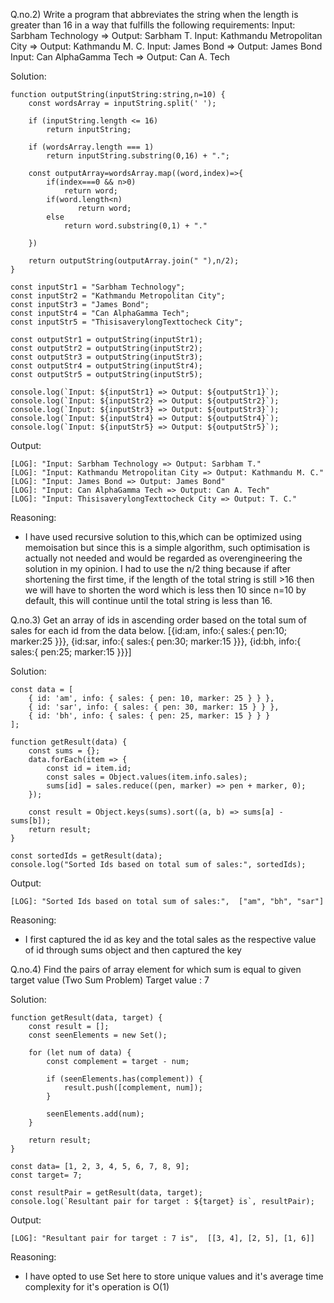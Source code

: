Q.no.2)  Write a program that abbreviates the string when the length is greater than
16 in a way that fulfills the following requirements:
Input: Sarbham Technology => Output: Sarbham T.
Input: Kathmandu Metropolitan City => Output: Kathmandu M. C.
Input: James Bond => Output: James Bond
Input: Can AlphaGamma Tech => Output: Can A. Tech

Solution: 

```
function outputString(inputString:string,n=10) {
    const wordsArray = inputString.split(' ');

    if (inputString.length <= 16) 
        return inputString;
    
    if (wordsArray.length === 1) 
        return inputString.substring(0,16) + ".";
    
    const outputArray=wordsArray.map((word,index)=>{
        if(index===0 && n>0)
            return word; 
        if(word.length<n)
               return word;
        else
            return word.substring(0,1) + "."

    })

    return outputString(outputArray.join(" "),n/2);
}

const inputStr1 = "Sarbham Technology";
const inputStr2 = "Kathmandu Metropolitan City";
const inputStr3 = "James Bond";
const inputStr4 = "Can AlphaGamma Tech";
const inputStr5 = "ThisisaverylongTexttocheck City";

const outputStr1 = outputString(inputStr1);
const outputStr2 = outputString(inputStr2);
const outputStr3 = outputString(inputStr3);
const outputStr4 = outputString(inputStr4);
const outputStr5 = outputString(inputStr5);

console.log(`Input: ${inputStr1} => Output: ${outputStr1}`);
console.log(`Input: ${inputStr2} => Output: ${outputStr2}`);
console.log(`Input: ${inputStr3} => Output: ${outputStr3}`);
console.log(`Input: ${inputStr4} => Output: ${outputStr4}`);
console.log(`Input: ${inputStr5} => Output: ${outputStr5}`);
```

Output: 
```
[LOG]: "Input: Sarbham Technology => Output: Sarbham T." 
[LOG]: "Input: Kathmandu Metropolitan City => Output: Kathmandu M. C." 
[LOG]: "Input: James Bond => Output: James Bond" 
[LOG]: "Input: Can AlphaGamma Tech => Output: Can A. Tech"
[LOG]: "Input: ThisisaverylongTexttocheck City => Output: T. C." 
```

Reasoning:
- I have used recursive solution to this,which can be optimized using memoisation but since this is a simple algorithm, such optimisation is actually not needed and would be regarded as overengineering the solution in my opinion. I had to use the n/2 thing because if after shortening the first time, if the length of the total string is still >16 then we will have to shorten the word which is less then 10 since n=10 by default, this will continue until the total string is less than 16.

Q.no.3) Get an array of ids in ascending order based on the total sum of sales for
each id from the data below.
[{id:am, info:{ sales:{ pen:10; marker:25 }}},
{id:sar, info:{ sales:{ pen:30; marker:15 }}},
{id:bh, info:{ sales:{ pen:25; marker:15 }}}]

Solution:

```
const data = [
    { id: 'am', info: { sales: { pen: 10, marker: 25 } } },
    { id: 'sar', info: { sales: { pen: 30, marker: 15 } } },
    { id: 'bh', info: { sales: { pen: 25, marker: 15 } } }
];

function getResult(data) {
    const sums = {};
    data.forEach(item => {
        const id = item.id;
        const sales = Object.values(item.info.sales);
        sums[id] = sales.reduce((pen, marker) => pen + marker, 0);
    });

    const result = Object.keys(sums).sort((a, b) => sums[a] - sums[b]);
    return result;
}

const sortedIds = getResult(data);
console.log("Sorted Ids based on total sum of sales:", sortedIds);
```

Output:

```
[LOG]: "Sorted Ids based on total sum of sales:",  ["am", "bh", "sar"] 
```

Reasoning:

- I first captured the id as key and the total sales as the respective value of id through sums object and then captured the key 

Q.no.4) Find the pairs of array element for which sum is equal to given target value (Two Sum Problem)
Target value : 7

Solution:
```
function getResult(data, target) {
    const result = [];
    const seenElements = new Set();

    for (let num of data) {
        const complement = target - num;

        if (seenElements.has(complement)) {
            result.push([complement, num]);
        }

        seenElements.add(num);
    }

    return result;
}

const data= [1, 2, 3, 4, 5, 6, 7, 8, 9];
const target= 7;

const resultPair = getResult(data, target);
console.log(`Resultant pair for target : ${target} is`, resultPair);
```

Output:
```
[LOG]: "Resultant pair for target : 7 is",  [[3, 4], [2, 5], [1, 6]] 
```

Reasoning:

- I have opted to use Set here to store unique values and it's average time complexity for it's operation is O(1)




